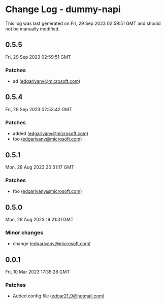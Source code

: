 # Change Log - dummy-napi

This log was last generated on Fri, 29 Sep 2023 02:59:51 GMT and should not be manually modified.

<!-- Start content -->

## 0.5.5

Fri, 29 Sep 2023 02:59:51 GMT

### Patches

- ad (edgarivanv@microsoft.com)

## 0.5.4

Fri, 29 Sep 2023 02:53:42 GMT

### Patches

- added (edgarivanv@microsoft.com)
- foo (edgarivanv@microsoft.com)

## 0.5.1

Mon, 28 Aug 2023 20:51:17 GMT

### Patches

- foo (edgarivanv@microsoft.com)

## 0.5.0

Mon, 28 Aug 2023 19:21:31 GMT

### Minor changes

- change (edgarivanv@microsoft.com)

## 0.0.1

Fri, 10 Mar 2023 17:35:28 GMT

### Patches

- Added config file (edgar21_9@hotmail.com)
